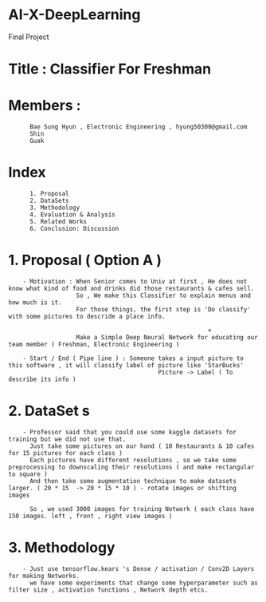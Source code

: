 # AI-X-DeepLearning
Final Project


# Title : Classifier For Freshman 

# Members :
          Bae Sung Hyun , Electronic Engineering , hyung50300@gmail.com
          Shin
          Guak

# Index
          1. Proposal
          2. DataSets
          3. Methodology
          4. Evaluation & Analysis
          5. Related Works
          6. Conclusion: Discussion
          

          
#  1. Proposal ( Option A )
        - Motivation : When Senior comes to Univ at first , He does not know what kind of food and drinks did those restaurants & cafes sell.
                       So , We make this Classifier to explain menus and how much is it.
                       For those things, the first step is 'Do classify' with some pictures to descride a place info.
                                                            
                                                            +
                       Make a Simple Deep Neural Network for educating our team member ( Freshman, Electronic Engineering )
                       
        - Start / End ( Pipe line ) : Someone takes a input picture to this software , it will classify label of picture like 'StarBucks'
                                              Picture -> Label ( To describe its info )
           
           
#  2. DataSet s
        - Professor said that you could use some kaggle datasets for training but we did not use that.
          Just take some pictures on our hand ( 10 Restaurants & 10 cafes for 15 pictures for each class )
          Each pictures have different resolutions , so we take some preprocessing to downscaling their resolutions ( and make rectangular to square )
          And then take some augmentation technique to make datasets larger. ( 20 * 15  -> 20 * 15 * 10 ) - rotate images or shifting images
          
          So , we used 3000 images for training Network ( each class have 150 images. left , front , right view images ) 
          
#  3. Methodology
        - Just use tensorflow.kears 's Dense / activation / Conv2D Layers for making Networks.
          we have some experiments that change some hyperparameter such as filter size , activation functions , Network depth etcs.
          
          
          
